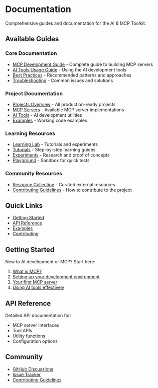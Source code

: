 # Documentation

Comprehensive guides and documentation for the AI & MCP Toolkit.

## Available Guides

### Core Documentation
- [MCP Development Guide](mcp-development.md) - Complete guide to building MCP servers
- [AI Tools Usage Guide](tools-usage.md) - Using the AI development tools
- [Best Practices](best-practices.md) - Recommended patterns and approaches
- [Troubleshooting](troubleshooting.md) - Common issues and solutions

### Project Documentation
- [Projects Overview](../projects/README.md) - All production-ready projects
- [MCP Servers](../projects/mcp-servers/README.md) - Available MCP server implementations
- [AI Tools](../projects/tools/README.md) - AI development utilities
- [Examples](../projects/examples/README.md) - Working code examples

### Learning Resources
- [Learning Lab](../learning/README.md) - Tutorials and experiments
- [Tutorials](../learning/tutorials/README.md) - Step-by-step learning guides
- [Experiments](../learning/experiments/README.md) - Research and proof of concepts
- [Playground](../learning/playground/README.md) - Sandbox for quick tests

### Community Resources
- [Resource Collection](../resources/README.md) - Curated external resources
- [Contributing Guidelines](../CONTRIBUTING.md) - How to contribute to the project

## Quick Links

- [Getting Started](#getting-started)
- [API Reference](#api-reference)
- [Examples](#examples)
- [Contributing](#contributing)

## Getting Started

New to AI development or MCP? Start here:

1. [What is MCP?](what-is-mcp.md)
2. [Setting up your development environment](setup.md)
3. [Your first MCP server](first-server.md)
4. [Using AI tools effectively](ai-tools-intro.md)

## API Reference

Detailed API documentation for:
- MCP server interfaces
- Tool APIs
- Utility functions
- Configuration options

## Community

- [GitHub Discussions](https://github.com/[username]/ai-mcp/discussions)
- [Issue Tracker](https://github.com/[username]/ai-mcp/issues)
- [Contributing Guidelines](../CONTRIBUTING.md)